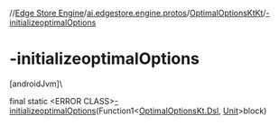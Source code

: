 //[Edge Store Engine](../../../index.md)/[ai.edgestore.engine.protos](../index.md)/[OptimalOptionsKtKt](index.md)/[-initializeoptimalOptions](-initializeoptimal-options.md)

# -initializeoptimalOptions

[androidJvm]\

final static &lt;ERROR CLASS&gt;[-initializeoptimalOptions](-initializeoptimal-options.md)(Function1&lt;[OptimalOptionsKt.Dsl](../-optimal-options-kt/-dsl/index.md), [Unit](https://kotlinlang.org/api/latest/jvm/stdlib/kotlin/-unit/index.html)&gt;block)
